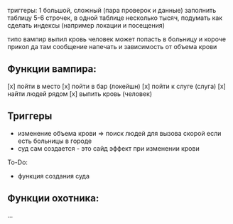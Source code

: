 триггеры: 1 большой, сложный (пара проверок и данные)
заполнить таблицу 5-6 строчек, в одной таблице несколько тысяч, подумать как сделать индексы (например локации и посещения)

типо вампир выпил кровь человек может попасть в больницу и короче прикол да там сообщение напечать и зависимость от объема крови

## Функции вампира:
[x] пойти в место
[x] пойти в бар (локейшн)
[x] пойти к слуге (слуга)
[x] найти людей рядом
[x] выпить кровь (человек)

## Триггеры
- изменение объема крови => поиск людей для вызова скорой если есть больницы в городе
- суд сам создается - это сайд эффект при изменении крови

To-Do:
- функция создания суда

## Функции охотника:
...
